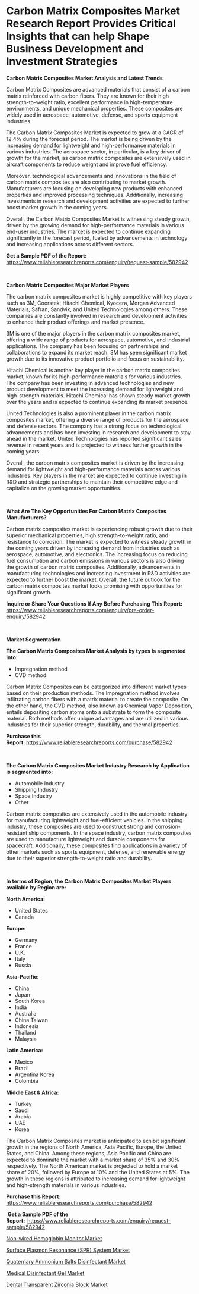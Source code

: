 <p><h1>Carbon Matrix Composites Market Research Report Provides Critical Insights that can help Shape Business Development and Investment Strategies</h1></p><p><strong>Carbon Matrix Composites Market Analysis and Latest Trends</strong></p>
<p><p>Carbon Matrix Composites are advanced materials that consist of a carbon matrix reinforced with carbon fibers. They are known for their high strength-to-weight ratio, excellent performance in high-temperature environments, and unique mechanical properties. These composites are widely used in aerospace, automotive, defense, and sports equipment industries.</p><p>The Carbon Matrix Composites Market is expected to grow at a CAGR of 12.4% during the forecast period. The market is being driven by the increasing demand for lightweight and high-performance materials in various industries. The aerospace sector, in particular, is a key driver of growth for the market, as carbon matrix composites are extensively used in aircraft components to reduce weight and improve fuel efficiency.</p><p>Moreover, technological advancements and innovations in the field of carbon matrix composites are also contributing to market growth. Manufacturers are focusing on developing new products with enhanced properties and improved processing techniques. Additionally, increasing investments in research and development activities are expected to further boost market growth in the coming years.</p><p>Overall, the Carbon Matrix Composites Market is witnessing steady growth, driven by the growing demand for high-performance materials in various end-user industries. The market is expected to continue expanding significantly in the forecast period, fueled by advancements in technology and increasing applications across different sectors.</p></p>
<p><strong>Get a Sample PDF of the Report:&nbsp;</strong> <a href="https://www.reliableresearchreports.com/enquiry/request-sample/582942">https://www.reliableresearchreports.com/enquiry/request-sample/582942</a></p>
<p>&nbsp;</p>
<p><strong>Carbon Matrix Composites Major Market Players</strong></p>
<p><p>The carbon matrix composites market is highly competitive with key players such as 3M, Coorstek, Hitachi Chemical, Kyocera, Morgan Advanced Materials, Safran, Sandvik, and United Technologies among others. These companies are constantly involved in research and development activities to enhance their product offerings and market presence.</p><p>3M is one of the major players in the carbon matrix composites market, offering a wide range of products for aerospace, automotive, and industrial applications. The company has been focusing on partnerships and collaborations to expand its market reach. 3M has seen significant market growth due to its innovative product portfolio and focus on sustainability.</p><p>Hitachi Chemical is another key player in the carbon matrix composites market, known for its high-performance materials for various industries. The company has been investing in advanced technologies and new product development to meet the increasing demand for lightweight and high-strength materials. Hitachi Chemical has shown steady market growth over the years and is expected to continue expanding its market presence.</p><p>United Technologies is also a prominent player in the carbon matrix composites market, offering a diverse range of products for the aerospace and defense sectors. The company has a strong focus on technological advancements and has been investing in research and development to stay ahead in the market. United Technologies has reported significant sales revenue in recent years and is projected to witness further growth in the coming years.</p><p>Overall, the carbon matrix composites market is driven by the increasing demand for lightweight and high-performance materials across various industries. Key players in the market are expected to continue investing in R&D and strategic partnerships to maintain their competitive edge and capitalize on the growing market opportunities.</p></p>
<p>&nbsp;</p>
<p><strong>What Are The Key Opportunities For Carbon Matrix Composites Manufacturers?</strong></p>
<p><p>Carbon matrix composites market is experiencing robust growth due to their superior mechanical properties, high strength-to-weight ratio, and resistance to corrosion. The market is expected to witness steady growth in the coming years driven by increasing demand from industries such as aerospace, automotive, and electronics. The increasing focus on reducing fuel consumption and carbon emissions in various sectors is also driving the growth of carbon matrix composites. Additionally, advancements in manufacturing technologies and increasing investment in R&D activities are expected to further boost the market. Overall, the future outlook for the carbon matrix composites market looks promising with opportunities for significant growth.</p></p>
<p><strong>Inquire or Share Your Questions If Any Before Purchasing This Report:</strong> <a href="https://www.reliableresearchreports.com/enquiry/pre-order-enquiry/582942">https://www.reliableresearchreports.com/enquiry/pre-order-enquiry/582942</a></p>
<p>&nbsp;</p>
<p><strong>Market Segmentation</strong></p>
<p><strong>The Carbon Matrix Composites Market Analysis by types is segmented into:</strong></p>
<p><ul><li>Impregnation method</li><li>CVD method</li></ul></p>
<p><p>Carbon Matrix Composites can be categorized into different market types based on their production methods. The Impregnation method involves infiltrating carbon fibers with a matrix material to create the composite. On the other hand, the CVD method, also known as Chemical Vapor Deposition, entails depositing carbon atoms onto a substrate to form the composite material. Both methods offer unique advantages and are utilized in various industries for their superior strength, durability, and thermal properties.</p></p>
<p><strong>Purchase this Report:&nbsp;</strong><a href="https://www.reliableresearchreports.com/purchase/582942">https://www.reliableresearchreports.com/purchase/582942</a></p>
<p>&nbsp;</p>
<p><strong>The Carbon Matrix Composites Market Industry Research by Application is segmented into:</strong></p>
<p><ul><li>Automobile Industry</li><li>Shipping Industry</li><li>Space Industry</li><li>Other</li></ul></p>
<p><p>Carbon matrix composites are extensively used in the automobile industry for manufacturing lightweight and fuel-efficient vehicles. In the shipping industry, these composites are used to construct strong and corrosion-resistant ship components. In the space industry, carbon matrix composites are used to manufacture lightweight and durable components for spacecraft. Additionally, these composites find applications in a variety of other markets such as sports equipment, defense, and renewable energy due to their superior strength-to-weight ratio and durability.</p></p>
<p>&nbsp;</p>
<p><strong>In terms of Region, the Carbon Matrix Composites Market Players available by Region are:</strong></p>
<p>
    <p> <strong> North America: </strong>
        <ul>
            <li>United States</li>
            <li>Canada</li>
        </ul>
        </p> 
    <p> <strong> Europe: </strong>
        <ul>
            <li>Germany</li>
            <li>France</li>
            <li>U.K.</li>
            <li>Italy</li>
            <li>Russia</li>
        </ul>
        </p> 
    <p> <strong> Asia-Pacific: </strong>
        <ul>
            <li>China</li>
            <li>Japan</li>
            <li>South Korea</li>
            <li>India</li>
            <li>Australia</li>
            <li>China Taiwan</li>
            <li>Indonesia</li>
            <li>Thailand</li>
            <li>Malaysia</li>
        </ul>
        </p> 
    <p> <strong> Latin America: </strong>
        <ul>
            <li>Mexico</li>
            <li>Brazil</li>
            <li>Argentina Korea</li>
            <li>Colombia</li>
        </ul>
        </p> 
    <p> <strong> Middle East & Africa: </strong>
        <ul>
            <li>Turkey</li>
            <li>Saudi</li>
            <li>Arabia</li>
            <li>UAE</li>
            <li>Korea</li>
        </ul>
    </p>
    </p>
<p><p>The Carbon Matrix Composites market is anticipated to exhibit significant growth in the regions of North America, Asia Pacific, Europe, the United States, and China. Among these regions, Asia Pacific and China are expected to dominate the market with a market share of 35% and 30% respectively. The North American market is projected to hold a market share of 20%, followed by Europe at 10% and the United States at 5%. The growth in these regions is attributed to increasing demand for lightweight and high-strength materials in various industries.</p></p>
<p><strong>Purchase this Report: </strong><a href="https://www.reliableresearchreports.com/purchase/582942">https://www.reliableresearchreports.com/purchase/582942</a></p>
<p>&nbsp;<strong>Get a Sample PDF of the Report:&nbsp;&nbsp;</strong><a href="https://www.reliableresearchreports.com/enquiry/request-sample/582942">https://www.reliableresearchreports.com/enquiry/request-sample/582942</a></p>
<p><strong></strong></p>
<p><p><a href="https://medium.com/@peggiemertz/non-wired-hemoglobin-monitor-market-furnishes-information-on-market-share-market-trends-and-a08b1fcec5d9">Non-wired Hemoglobin Monitor Market</a></p><p><a href="https://medium.com/@peggiemertz/surface-plasmon-resonance-spr-system-market-the-key-to-successful-business-strategy-forecast-8bd3d9681070">Surface Plasmon Resonance (SPR) System Market</a></p><p><a href="https://medium.com/@peggiemertz/quaternary-ammonium-salts-disinfectant-market-outlook-industry-overview-and-forecast-2024-to-f0c81e56a5ce">Quaternary Ammonium Salts Disinfectant Market</a></p><p><a href="https://medium.com/@peggiemertz/medical-disinfectant-gel-market-outlook-industry-overview-and-forecast-2024-to-2031-243b08574f18">Medical Disinfectant Gel Market</a></p><p><a href="https://medium.com/@peggiemertz/dental-transparent-zirconia-block-market-size-and-market-trends-complete-industry-overview-2024-d0ac2ed25af8">Dental Transparent Zirconia Block Market</a></p></p>